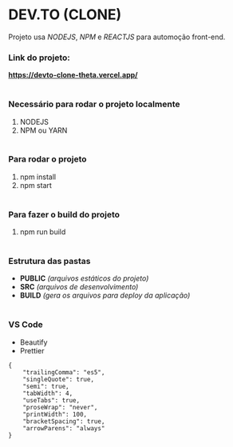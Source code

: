 # DEV.TO (CLONE)

Projeto usa _NODEJS_, _NPM_ e _REACTJS_ para automoção front-end.

### Link do projeto:

**https://devto-clone-theta.vercel.app/** \
&nbsp;

### Necessário para rodar o projeto localmente

1. NODEJS
2. NPM ou YARN \
   &nbsp;

### Para rodar o projeto

1. npm install
2. npm start \
   &nbsp;

### Para fazer o build do projeto

1. npm run build\
   &nbsp;

### Estrutura das pastas

-   **PUBLIC** _(arquivos estáticos do projeto)_
-   **SRC** _(arquivos de desenvolvimento)_
-   **BUILD** _(gera os arquivos para deploy da aplicação)_\
    &nbsp;

### VS Code

-   Beautify
-   Prettier

```
{
    "trailingComma": "es5",
    "singleQuote": true,
    "semi": true,
    "tabWidth": 4,
    "useTabs": true,
    "proseWrap": "never",
    "printWidth": 100,
    "bracketSpacing": true,
    "arrowParens": "always"
}
```
